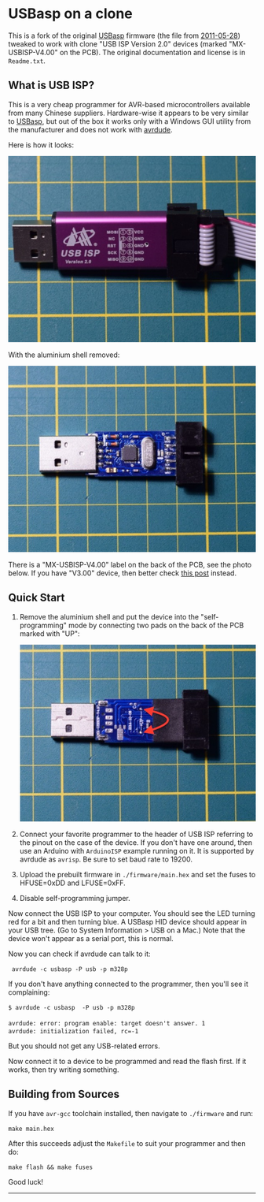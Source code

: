 # USBasp on a clone

This is a fork of the original [USBasp](http://www.fischl.de/usbasp/) firmware (the file from [2011-05-28](http://www.fischl.de/usbasp/usbasp.2011-05-28.tar.gz)) tweaked to work with clone "USB ISP Version 2.0" devices (marked "MX-USBISP-V4.00" on the PCB). The original documentation and license is in `Readme.txt`.

## What is USB ISP?

This is a very cheap programmer for AVR-based microcontrollers available from many Chinese suppliers. Hardware-wise it appears to be very similar to [USBasp](http://www.fischl.de/usbasp/), but out of the box it works only with a Windows GUI utility from the manufacturer and does not work with [avrdude](http://www.nongnu.org/avrdude/).

Here is how it looks:

![USBISP Assembled](usbisp-assembled.jpg "Assembled — USBISP Version 2.0 / MX-USBISP-V4.00")

With the aluminium shell removed:

![USBISP PCB Front](usbisp-pcb-front.jpg "PCB — USBISP Version 2.0 / MX-USBISP-V4.00")

There is a "MX-USBISP-V4.00" label on the back of the PCB, see the photo below. If you have "V3.00" device, then better check [this post](https://www.sciencetronics.com/greenphotons/?p=938) instead.

## Quick Start

1. Remove the aluminium shell and put the device into the "self-programming" mode by connecting two pads on the back of the PCB marked with "UP":

	![USBISP PCB Back](usbisp-pcb-back.jpg "PCB — USBISP Version 2.0 / MX-USBISP-V4.00")

2. Connect your favorite programmer to the header of USB ISP referring to the pinout on the case of the device. If you don't have one around, then use an Arduino with `ArduinoISP` example running on it. It is supported by avrdude as `avrisp`. Be sure to set baud rate to 19200.

3. Upload the prebuilt firmware in `./firmware/main.hex` and set the fuses to HFUSE=0xDD and LFUSE=0xFF.

4. Disable self-programming jumper.

Now connect the USB ISP to your computer. You should see the LED turning red for a bit and then turning blue. A USBasp HID device should appear in your USB tree. (Go to System Information > USB on a Mac.) Note that the device won't appear as a serial port, this is normal. 

Now you can check if avrdude can talk to it:

	 avrdude -c usbasp -P usb -p m328p

If you don't have anything connected to the programmer, then you'll see it complaining:

	$ avrdude -c usbasp  -P usb -p m328p

	avrdude: error: program enable: target doesn't answer. 1 
	avrdude: initialization failed, rc=-1

But you should not get any USB-related errors. 

Now connect it to a device to be programmed and read the flash first. If it works, then try writing something.

## Building from Sources

If you have `avr-gcc` toolchain installed, then navigate to `./firmware` and run:

	make main.hex

After this succeeds adjust the `Makefile` to suit your programmer and then do:

	make flash && make fuses

Good luck!

---
